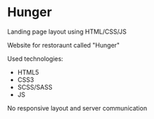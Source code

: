 # Hunger
Landing page layout using HTML/CSS/JS

Website for restoraunt called "Hunger"

Used technologies: 
- HTML5
- CSS3
- SCSS/SASS 
- JS

No responsive layout and server communication
